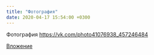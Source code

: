 ```yaml
---
title: "Фотография"
date: 2020-04-17 15:54:00 +0300
---
```


Фотография
https://vk.com/photo41076938_457246484

[Вложение](https://vk.com/photo41076938_457246484)
